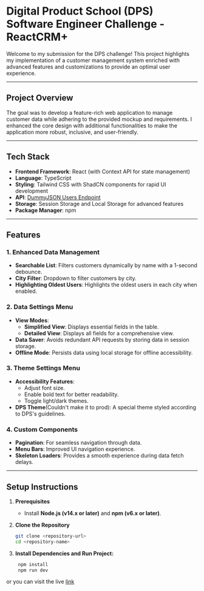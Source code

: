 # Digital Product School (DPS) Software Engineer Challenge - ReactCRM+

Welcome to my submission for the DPS challenge! This project highlights my implementation of a customer management system enriched with advanced features and customizations to provide an optimal user experience.

---

## **Project Overview**

The goal was to develop a feature-rich web application to manage customer data while adhering to the provided mockup and requirements. I enhanced the core design with additional functionalities to make the application more robust, inclusive, and user-friendly.

---

## **Tech Stack**

- **Frontend Framework**: React (with Context API for state management)
- **Language**: TypeScript
- **Styling**: Tailwind CSS with ShadCN components for rapid UI development
- **API**: [DummyJSON Users Endpoint](https://dummyjson.com/users)
- **Storage**: Session Storage and Local Storage for advanced features
- **Package Manager**: npm

---

## **Features**

### 1. **Enhanced Data Management**

- **Searchable List**: Filters customers dynamically by name with a 1-second debounce.
- **City Filter**: Dropdown to filter customers by city.
- **Highlighting Oldest Users**: Highlights the oldest users in each city when enabled.

### 2. **Data Settings Menu**

- **View Modes**:
  - **Simplified View**: Displays essential fields in the table.
  - **Detailed View**: Displays all fields for a comprehensive view.
- **Data Saver**: Avoids redundant API requests by storing data in session storage.
- **Offline Mode**: Persists data using local storage for offline accessibility.

### 3. **Theme Settings Menu**

- **Accessibility Features**:
  - Adjust font size.
  - Enable bold text for better readability.
  - Toggle light/dark themes.
- **DPS Theme**(Couldn't make it to prod): A special theme styled according to DPS's guidelines.

### 4. **Custom Components**

- **Pagination**: For seamless navigation through data.
- **Menu Bars**: Improved UI navigation experience.
- **Skeleton Loaders**: Provides a smooth experience during data fetch delays.

---

## **Setup Instructions**

1. **Prerequisites**

   - Install **Node.js (v14.x or later)** and **npm (v6.x or later)**.

2. **Clone the Repository**

   ```bash
   git clone <repository-url>
   cd <repository-name>
   ```

3. **Install Dependencies and Run Project:**
   ```bash
    npm install
    npm run dev
   ```

or you can visit the live [link](https://dps-react-challenge-phi.vercel.app/)
